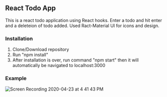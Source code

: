 ## React Todo App
This is a react todo application using React hooks. Enter a todo and hit enter and a deleteion of todo added.
Used Ract-Material UI for icons and design.

### Installation
1. Clone/Download repository
2. Run "npm install"
3. After installation is over, run command "npm start" then it will automatically be navigated to localhost:3000

### Example

![Screen Recording 2020-04-23 at 4 41 43 PM](https://user-images.githubusercontent.com/13806781/80148239-bd83de00-8582-11ea-8470-ce50e88f7b2b.gif)


